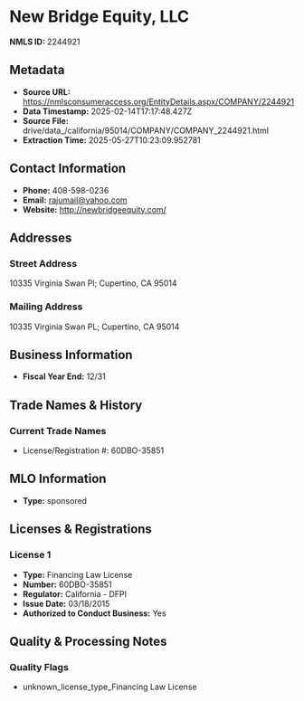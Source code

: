 # New Bridge Equity, LLC

**NMLS ID:** 2244921

## Metadata
- **Source URL:** https://nmlsconsumeraccess.org/EntityDetails.aspx/COMPANY/2244921
- **Data Timestamp:** 2025-02-14T17:17:48.427Z
- **Source File:** drive/data_/california/95014/COMPANY/COMPANY_2244921.html
- **Extraction Time:** 2025-05-27T10:23:09.952781

## Contact Information
- **Phone:** 408-598-0236
- **Email:** rajumail@yahoo.com
- **Website:** http://newbridgeequity.com/

## Addresses
### Street Address
10335 Virginia Swan Pl; Cupertino, CA 95014

### Mailing Address
10335 Virginia Swan PL; Cupertino, CA 95014

## Business Information
- **Fiscal Year End:** 12/31

## Trade Names & History
### Current Trade Names
- License/Registration #: 60DBO-35851

## MLO Information
- **Type:** sponsored

## Licenses & Registrations

### License 1
- **Type:** Financing Law License
- **Number:** 60DBO-35851
- **Regulator:** California - DFPI
- **Issue Date:** 03/18/2015
- **Authorized to Conduct Business:** Yes

## Quality & Processing Notes
### Quality Flags
- unknown_license_type_Financing Law License
